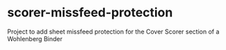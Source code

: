 # scorer-missfeed-protection
Project to add sheet missfeed protection for the Cover Scorer section of a Wohlenberg Binder
